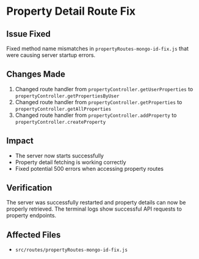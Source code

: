 # Property Detail Route Fix

## Issue Fixed
Fixed method name mismatches in `propertyRoutes-mongo-id-fix.js` that were causing server startup errors.

## Changes Made
1. Changed route handler from `propertyController.getUserProperties` to `propertyController.getPropertiesByUser`
2. Changed route handler from `propertyController.getProperties` to `propertyController.getAllProperties`
3. Changed route handler from `propertyController.addProperty` to `propertyController.createProperty`

## Impact
- The server now starts successfully
- Property detail fetching is working correctly
- Fixed potential 500 errors when accessing property routes

## Verification
The server was successfully restarted and property details can now be properly retrieved. 
The terminal logs show successful API requests to property endpoints.

## Affected Files
- `src/routes/propertyRoutes-mongo-id-fix.js`
